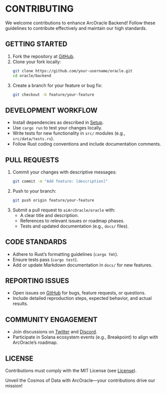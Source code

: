 # CONTRIBUTING

We welcome contributions to enhance ArcOracle Backend! Follow these guidelines to contribute effectively and maintain our high standards.

## GETTING STARTED

1. Fork the repository at [GitHub](https://github.com/aiArcOracle/oracle).
2. Clone your fork locally:
   ```bash
   git clone https://github.com/your-username/oracle.git
   cd oracle/backend
   ```
3. Create a branch for your feature or bug fix:
   ```bash
   git checkout -b feature/your-feature
   ```

## DEVELOPMENT WORKFLOW

- Install dependencies as described in [Setup](#setup).
- Use `cargo run` to test your changes locally.
- Write tests for new functionality in `src/` modules (e.g., `src/data/tests.rs`).
- Follow Rust coding conventions and include documentation comments.

## PULL REQUESTS

1. Commit your changes with descriptive messages:
   ```bash
   git commit -m "Add feature: [description]"
   ```
2. Push to your branch:
   ```bash
   git push origin feature/your-feature
   ```
3. Submit a pull request to `aiArcOracle/oracle` with:
   - A clear title and description.
   - References to relevant issues or roadmap phases.
   - Tests and updated documentation (e.g., `docs/` files).

## CODE STANDARDS

- Adhere to Rust’s formatting guidelines (`cargo fmt`).
- Ensure tests pass (`cargo test`).
- Add or update Markdown documentation in `docs/` for new features.

## REPORTING ISSUES

- Open issues on [GitHub](https://github.com/aiArcOracle/oracle/issues) for bugs, feature requests, or questions.
- Include detailed reproduction steps, expected behavior, and actual results.

## COMMUNITY ENGAGEMENT

- Join discussions on [Twitter](https://x.com/aiArcOracle) and [Discord](https://discord.gg/arcoracle).
- Participate in Solana ecosystem events (e.g., Breakpoint) to align with ArcOracle’s roadmap.

## LICENSE

Contributions must comply with the MIT License (see [License](#license)).

Unveil the Cosmos of Data with ArcOracle—your contributions drive our mission!